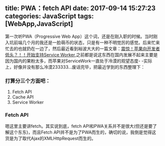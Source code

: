 title: PWA：fetch API
date: 2017-09-14 15:27:23
categories: JavaScript
tags: [WebApp,JavaScript]
---

第一次听PWA（Progressive Web App）这个词，还是在刚入职的时候。当时刚入坑前端几个月的我还是一脸萌币的状态，只是有一种不明觉厉的感觉。后来忙来忙去的也就扔在一边了，然后最近看到裕波大大的一篇文章：[震惊！苹果向开发者低头？！！开始支持Service Worker](https://zhuanlan.zhihu.com/p/28293894),之前都是说这东西在国内发展不起来主要是因为国内的果粉太多，而苹果对ServiceWork一直处于冷漠的观望态度- -实际上，好像并没有那么冷漠233333...废话完毕，把最近学到的东西整理下：
<!--more-->
### 打算分三个方面吧：
1. Fetch API
2. Cache API
3. Service Worker

### Fetch API
嗯这里主要讲fetch。其实说到底，fetch API和PWA关系并不是很大(但还是要了解这个东东)，而且Fetch API并不是为了PWA而生的，确切的说，我倒是觉得这货是为了取代Ajax的XMLHttpRequest而生的。
